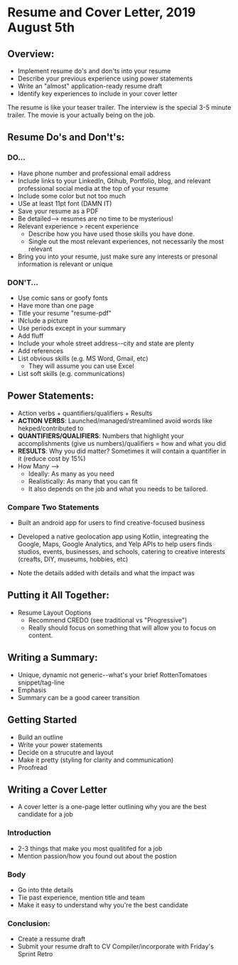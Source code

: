 # Resume and Cover Letter, 2019 August 5th

## Overview:
- Implement resume do's and don'ts into your resume 
- Describe your previous experience using power statements 
- Write an "almost" application-ready resume draft 
- Identify key experiences to include in your cover letter

The resume is like your teaser trailer. The interview is the special 3-5 minute trailer. The movie is your actually being on the job. 

## Resume Do's and Don't's:

### DO... 
- Have phone number and professional email address
- Include links to your LinkedIn, Gtihub, Portfolio, blog, and relevant professional social media at the top of your resume 
- Include some color but not too much
- USe at least 11pt font (DAMN IT)
- Save your resume as a PDF
- Be detailed--> resumes are no time to be mysterious!
- Relevant experience > recent experience 
    - Describe how you have used those skills you have done. 
    - Single out the most relevant experiences, not necessarily the most relevant
- Bring you into your resume, just make sure any interests or presonal information is relevant or unique

### DON'T...
- Use comic sans or goofy fonts 
- Have more than one page 
- Title your resume "resume-pdf"
- INclude a picture 
- Use periods except in your summary 
- Add fluff
- Include your whole street address--city and state are plenty
- Add references
- List obvious skills (e.g. MS Word, Gmail, etc)
    - They will assume you can use Excel 
- List soft skills (e.g. communications)


## Power Statements:
- Action verbs + quantifiers/qualifiers + Results 
- **ACTION VERBS**: Launched/managed/streamlined avoid words like hekped/contributed to 
- **QUANTIFIERS/QUALIFIERS**: Numbers that highlight your accomplishments (give us numbers)/qualifiers = how and what you did
- **RESULTS**: Why you did matter? Sometimes it will contain a quantifier in it (reduce cost by 15%)
- How Many --> 
    - Ideally: As many as you need 
    - Realistically: As many that you can fit
    - It also depends on the job and what you needs to be tailored.

### Compare Two Statements 
- Built an android app for users to find creative-focused business
- Developed a native geolocation app using Kotlin, integreating the Google, Maps, Google Analytics, and Yelp APIs to help users finds studios, events, businesses, and schools, catering to creative interests (creafts, DIY, museums, hobbies, etc)

- Note the details added with details and what the impact was


## Putting it All Together: 
- Resume Layout Ooptions 
    - Recommend CREDO (see traditional vs "Progressive")
    - Really should focus on something that will allow you to focus on content. 

## Writing a Summary:
- Unique, dynamic not generic--what's your brief RottenTomatoes snippet/tag-line
- Emphasis 
- Summary can be a good career transition 


## Getting Started 
- Build an outline 
- Write your power statements 
- Decide on a strucutre and layout 
- Make it pretty (styling for clarity and communication)
- Proofread


## Writing a Cover Letter
- A cover letter is a one-page letter outlining why you are the best candidate for a job

### Introduction
- 2-3 things that make you most qualitifed for a job 
- Mention passion/how you found out about the postion

### Body 
- Go into thte details 
- Tie past experience, mention title and team 
- Make it easy to understand why you're the best candidate

### Conclusion: 
- Create a ressume draft 
- Submit your resume draft to CV Compiler/incorporate with Friday's Sprint Retro 


